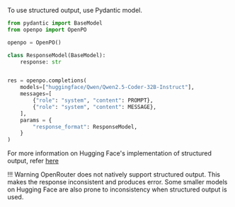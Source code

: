 To use structured output, use Pydantic model.

```python
from pydantic import BaseModel
from openpo import OpenPO

openpo = OpenPO()

class ResponseModel(BaseModel):
    response: str


res = openpo.completions(
    models=["huggingface/Qwen/Qwen2.5-Coder-32B-Instruct"],
    messages=[
        {"role": "system", "content": PROMPT},
        {"role": "system", "content": MESSAGE},
    ],
    params = {
        "response_format": ResponseModel,
    }
)
```

For more information on Hugging Face's implementation of structured output, refer [here](https://huggingface.co/docs/text-generation-inference/en/basic_tutorials/using_guidance#constrain-with-pydantic)

!!! Warning
    OpenRouter does not natively support structured output. This makes the response inconsistent and produces error.
    Some smaller models on Hugging Face are also prone to inconsistency when structured output is used.